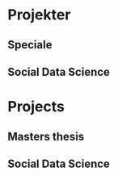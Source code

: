 # Projekter

## Speciale

## Social Data Science

# Projects

## Masters thesis

## Social Data Science
